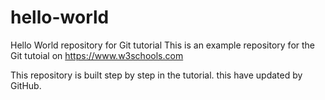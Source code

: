 # hello-world
Hello World repository for Git tutorial
This is an example repository for the Git tutoial on https://www.w3schools.com

This repository is built step by step in the tutorial.
this have updated by GitHub.
